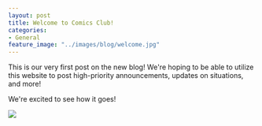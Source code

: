 ```yaml
---
layout: post
title: Welcome to Comics Club!
categories:
- General
feature_image: "../images/blog/welcome.jpg"
---
```


This is our very first post on the new blog!  We're hoping to be able to utilize this website to post high-priority announcements, updates on situations, and more!

We're excited to see how it goes!

![](../../../../images/blog/welcome.jpg)
